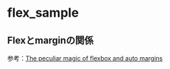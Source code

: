 # flex_sample
## Flexとmarginの関係
参考：[The peculiar magic of flexbox and auto margins](https://css-tricks.com/the-peculiar-magic-of-flexbox-and-auto-margins/)
